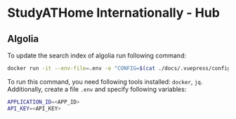 # StudyATHome Internationally - Hub

## Algolia

To update the search index of algolia run following command:

```bash
docker run -it --env-file=.env -e "CONFIG=$(cat ./docs/.vuepress/config/algolia.json | jq -r tostring)" algolia/docsearch-scraper
```

To run this command, you need following tools installed: `docker`, `jq`.
Additionally, create a file `.env` and specify following variables:

```bash
APPLICATION_ID=<APP_ID>
API_KEY=<API_KEY>
```
